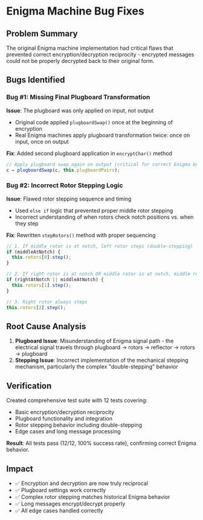 # Enigma Machine Bug Fixes

## Problem Summary
The original Enigma machine implementation had critical flaws that prevented correct encryption/decryption reciprocity - encrypted messages could not be properly decrypted back to their original form.

## Bugs Identified

### Bug #1: Missing Final Plugboard Transformation
**Issue**: The plugboard was only applied on input, not output
- Original code applied `plugboardSwap()` once at the beginning of encryption
- Real Enigma machines apply plugboard transformation twice: once on input, once on output

**Fix**: Added second plugboard application in `encryptChar()` method
```javascript
// Apply plugboard swap again on output (critical for correct Enigma behavior)
c = plugboardSwap(c, this.plugboardPairs);
```

### Bug #2: Incorrect Rotor Stepping Logic
**Issue**: Flawed rotor stepping sequence and timing
- Used `else if` logic that prevented proper middle rotor stepping
- Incorrect understanding of when rotors check notch positions vs. when they step

**Fix**: Rewritten `stepRotors()` method with proper sequencing
```javascript
// 1. If middle rotor is at notch, left rotor steps (double-stepping)
if (middleAtNotch) {
  this.rotors[0].step();
}

// 2. If right rotor is at notch OR middle rotor is at notch, middle rotor steps
if (rightAtNotch || middleAtNotch) {
  this.rotors[1].step();
}

// 3. Right rotor always steps
this.rotors[2].step();
```

## Root Cause Analysis
1. **Plugboard Issue**: Misunderstanding of Enigma signal path - the electrical signal travels through plugboard → rotors → reflector → rotors → plugboard
2. **Stepping Issue**: Incorrect implementation of the mechanical stepping mechanism, particularly the complex "double-stepping" behavior

## Verification
Created comprehensive test suite with 12 tests covering:
- Basic encryption/decryption reciprocity
- Plugboard functionality and integration
- Rotor stepping behavior including double-stepping
- Edge cases and long message processing

**Result**: All tests pass (12/12, 100% success rate), confirming correct Enigma behavior.

## Impact
- ✅ Encryption and decryption are now truly reciprocal
- ✅ Plugboard settings work correctly
- ✅ Complex rotor stepping matches historical Enigma behavior
- ✅ Long messages encrypt/decrypt properly
- ✅ All edge cases handled correctly 